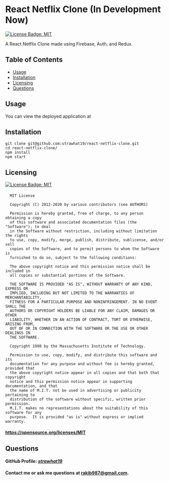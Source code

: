 # React Netflix Clone (In Development Now)

[![License Badge: MIT](https://img.shields.io/badge/License-MIT-blue.svg)](https://opensource.org/licenses/MIT)

A React Netflix Clone made using Firebase, Auth, and Redux.

<!-- ![Screenshot of Application](./assets/images/design2.JPG) -->

## Table of Contents  
* [Usage](#usage)
* [Installation](#installation)
* [Licensing](#licensing)
* [Questions](#questions)

## Usage
You can view the deployed application at 

## Installation
```
git clone git@github.com:strawhat19/react-netflix-clone.git
cd react-netflix-clone/
npm install
npm start
```

## Licensing
[![License Badge: MIT](https://img.shields.io/badge/License-MIT-blue.svg)](https://opensource.org/licenses/MIT)
#### 
      MIT License

      Copyright (C) 2012-2020 by various contributors (see AUTHORS)

      Permission is hereby granted, free of charge, to any person obtaining a copy
      of this software and associated documentation files (the "Software"), to deal
      in the Software without restriction, including without limitation the rights
      to use, copy, modify, merge, publish, distribute, sublicense, and/or sell
      copies of the Software, and to permit persons to whom the Software is
      furnished to do so, subject to the following conditions:

      The above copyright notice and this permission notice shall be included in
      all copies or substantial portions of the Software.

      THE SOFTWARE IS PROVIDED "AS IS", WITHOUT WARRANTY OF ANY KIND, EXPRESS OR
      IMPLIED, INCLUDING BUT NOT LIMITED TO THE WARRANTIES OF MERCHANTABILITY,
      FITNESS FOR A PARTICULAR PURPOSE AND NONINFRINGEMENT. IN NO EVENT SHALL THE
      AUTHORS OR COPYRIGHT HOLDERS BE LIABLE FOR ANY CLAIM, DAMAGES OR OTHER
      LIABILITY, WHETHER IN AN ACTION OF CONTRACT, TORT OR OTHERWISE, ARISING FROM,
      OUT OF OR IN CONNECTION WITH THE SOFTWARE OR THE USE OR OTHER DEALINGS IN
      THE SOFTWARE.
      
      Copyright 1998 by the Massachusetts Institute of Technology.

      Permission to use, copy, modify, and distribute this software and its
      documentation for any purpose and without fee is hereby granted, provided that
      the above copyright notice appear in all copies and that both that copyright
      notice and this permission notice appear in supporting documentation, and that
      the name of M.I.T. not be used in advertising or publicity pertaining to
      distribution of the software without specific, written prior permission.
      M.I.T. makes no representations about the suitability of this software for any
      purpose.  It is provided "as is" without express or implied warranty.
#### https://opensource.org/licenses/MIT

## Questions
#### GitHub Profile: [*strawhat19*](https://github.com/strawhat19)
#### Contact me or ask me questions at [rakib987@gmail.com](mailto:rakib987@gmail.com).